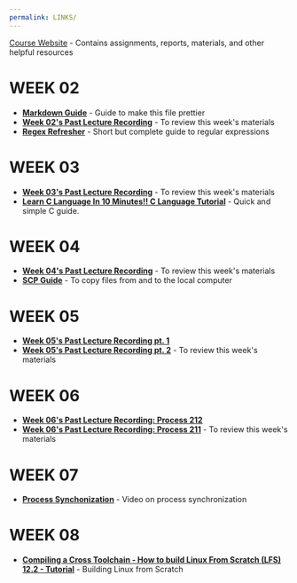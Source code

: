 ```yaml
---
permalink: LINKS/
---
```


[Course Website](https://os.vlsm.org/) - Contains assignments, reports, materials, and other helpful resources

# WEEK 02
- [**Markdown Guide**](https://www.markdownguide.org/basic-syntax/) - Guide to make this file prettier
- [**Week 02's Past Lecture Recording**](https://www.youtube.com/watch?v=QpmAKN9j2ks) - To review this week's materials
- [**Regex Refresher**](https://www.youtube.com/watch?v=bgBWp9EIlMM) - Short but complete guide to regular expressions

# WEEK 03
- [**Week 03's Past Lecture Recording**](https://www.youtube.com/watch?v=PBkZynNIZWk) - To review this week's materials
- [**Learn C Language In 10 Minutes!! C Language Tutorial**](https://www.youtube.com/watch?v=dTp0c41XnrQ) - Quick and simple C guide.

# WEEK 04
- [**Week 04's Past Lecture Recording**](https://www.youtube.com/watch?v=uFj7mKNq1t0) - To review this week's materials
- [**SCP Guide**](https://medium.com/@tericcabrel/how-to-copy-files-over-ssh-8aff6b7c560f) - To copy files from and to the local computer

# WEEK 05
- [**Week 05's Past Lecture Recording pt. 1**](https://youtu.be/E7pmf5pySTM)
- [**Week 05's Past Lecture Recording pt. 2**](https://youtu.be/y0LkcoFO1jU) - To review this week's materials

# WEEK 06
- [**Week 06's Past Lecture Recording: Process 212**](https://youtu.be/-pL2fAdb7Kw)
- [**Week 06's Past Lecture Recording: Process 211**](https://youtu.be/fwAU6pyb6Tk) - To review this week's materials

# WEEK 07
- [**Process Synchonization**](https://www.youtube.com/watch?v=ph2awKa8r5Y) - Video on process synchronization

# WEEK 08
- [**Compiling a Cross Toolchain - How to build Linux From Scratch (LFS) 12.2 - Tutorial**](https://www.youtube.com/watch?v=vMdPHpPiy4Q) - Building Linux from Scratch
